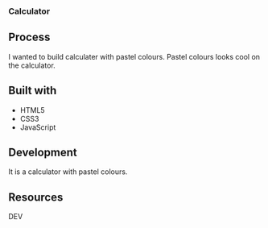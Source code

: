 ### Calculator

## Process
I wanted to build calculater with pastel colours. Pastel colours looks cool on the calculator.

## Built with
- HTML5
- CSS3
- JavaScript

## Development
It is a calculator with pastel colours.

## Resources
DEV
